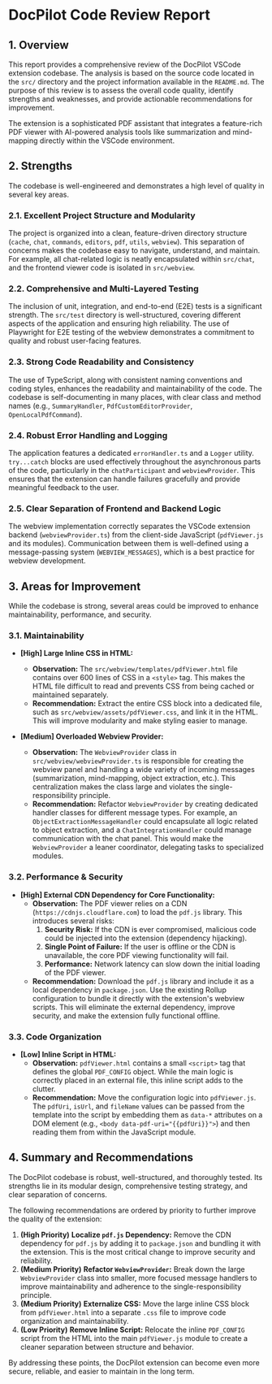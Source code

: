 # DocPilot Code Review Report

## 1. Overview

This report provides a comprehensive review of the DocPilot VSCode extension codebase. The analysis is based on the source code located in the `src/` directory and the project information available in the `README.md`. The purpose of this review is to assess the overall code quality, identify strengths and weaknesses, and provide actionable recommendations for improvement.

The extension is a sophisticated PDF assistant that integrates a feature-rich PDF viewer with AI-powered analysis tools like summarization and mind-mapping directly within the VSCode environment.

## 2. Strengths

The codebase is well-engineered and demonstrates a high level of quality in several key areas.

### 2.1. Excellent Project Structure and Modularity
The project is organized into a clean, feature-driven directory structure (`cache`, `chat`, `commands`, `editors`, `pdf`, `utils`, `webview`). This separation of concerns makes the codebase easy to navigate, understand, and maintain. For example, all chat-related logic is neatly encapsulated within `src/chat`, and the frontend viewer code is isolated in `src/webview`.

### 2.2. Comprehensive and Multi-Layered Testing
The inclusion of unit, integration, and end-to-end (E2E) tests is a significant strength. The `src/test` directory is well-structured, covering different aspects of the application and ensuring high reliability. The use of Playwright for E2E testing of the webview demonstrates a commitment to quality and robust user-facing features.

### 2.3. Strong Code Readability and Consistency
The use of TypeScript, along with consistent naming conventions and coding styles, enhances the readability and maintainability of the code. The codebase is self-documenting in many places, with clear class and method names (e.g., `SummaryHandler`, `PdfCustomEditorProvider`, `OpenLocalPdfCommand`).

### 2.4. Robust Error Handling and Logging
The application features a dedicated `errorHandler.ts` and a `Logger` utility. `try...catch` blocks are used effectively throughout the asynchronous parts of the code, particularly in the `chatParticipant` and `webviewProvider`. This ensures that the extension can handle failures gracefully and provide meaningful feedback to the user.

### 2.5. Clear Separation of Frontend and Backend Logic
The webview implementation correctly separates the VSCode extension backend (`webviewProvider.ts`) from the client-side JavaScript (`pdfViewer.js` and its modules). Communication between them is well-defined using a message-passing system (`WEBVIEW_MESSAGES`), which is a best practice for webview development.

## 3. Areas for Improvement

While the codebase is strong, several areas could be improved to enhance maintainability, performance, and security.

### 3.1. Maintainability

- **[High] Large Inline CSS in HTML:**
  - **Observation:** The `src/webview/templates/pdfViewer.html` file contains over 600 lines of CSS in a `<style>` tag. This makes the HTML file difficult to read and prevents CSS from being cached or maintained separately.
  - **Recommendation:** Extract the entire CSS block into a dedicated file, such as `src/webview/assets/pdfViewer.css`, and link it in the HTML. This will improve modularity and make styling easier to manage.

- **[Medium] Overloaded Webview Provider:**
  - **Observation:** The `WebviewProvider` class in `src/webview/webviewProvider.ts` is responsible for creating the webview panel and handling a wide variety of incoming messages (summarization, mind-mapping, object extraction, etc.). This centralization makes the class large and violates the single-responsibility principle.
  - **Recommendation:** Refactor `WebviewProvider` by creating dedicated handler classes for different message types. For example, an `ObjectExtractionMessageHandler` could encapsulate all logic related to object extraction, and a `ChatIntegrationHandler` could manage communication with the chat panel. This would make the `WebviewProvider` a leaner coordinator, delegating tasks to specialized modules.

### 3.2. Performance & Security

- **[High] External CDN Dependency for Core Functionality:**
  - **Observation:** The PDF viewer relies on a CDN (`https://cdnjs.cloudflare.com`) to load the `pdf.js` library. This introduces several risks:
    1.  **Security Risk:** If the CDN is ever compromised, malicious code could be injected into the extension (dependency hijacking).
    2.  **Single Point of Failure:** If the user is offline or the CDN is unavailable, the core PDF viewing functionality will fail.
    3.  **Performance:** Network latency can slow down the initial loading of the PDF viewer.
  - **Recommendation:** Download the `pdf.js` library and include it as a local dependency in `package.json`. Use the existing Rollup configuration to bundle it directly with the extension's webview scripts. This will eliminate the external dependency, improve security, and make the extension fully functional offline.

### 3.3. Code Organization

- **[Low] Inline Script in HTML:**
  - **Observation:** `pdfViewer.html` contains a small `<script>` tag that defines the global `PDF_CONFIG` object. While the main logic is correctly placed in an external file, this inline script adds to the clutter.
  - **Recommendation:** Move the configuration logic into `pdfViewer.js`. The `pdfUri`, `isUrl`, and `fileName` values can be passed from the template into the script by embedding them as `data-*` attributes on a DOM element (e.g., `<body data-pdf-uri="{{pdfUri}}">`) and then reading them from within the JavaScript module.

## 4. Summary and Recommendations

The DocPilot codebase is robust, well-structured, and thoroughly tested. Its strengths lie in its modular design, comprehensive testing strategy, and clear separation of concerns.

The following recommendations are ordered by priority to further improve the quality of the extension:

1.  **(High Priority)** **Localize `pdf.js` Dependency:** Remove the CDN dependency for `pdf.js` by adding it to `package.json` and bundling it with the extension. This is the most critical change to improve security and reliability.
2.  **(Medium Priority)** **Refactor `WebviewProvider`:** Break down the large `WebviewProvider` class into smaller, more focused message handlers to improve maintainability and adherence to the single-responsibility principle.
3.  **(Medium Priority)** **Externalize CSS:** Move the large inline CSS block from `pdfViewer.html` into a separate `.css` file to improve code organization and maintainability.
4.  **(Low Priority)** **Remove Inline Script:** Relocate the inline `PDF_CONFIG` script from the HTML into the main `pdfViewer.js` module to create a cleaner separation between structure and behavior.

By addressing these points, the DocPilot extension can become even more secure, reliable, and easier to maintain in the long term.
